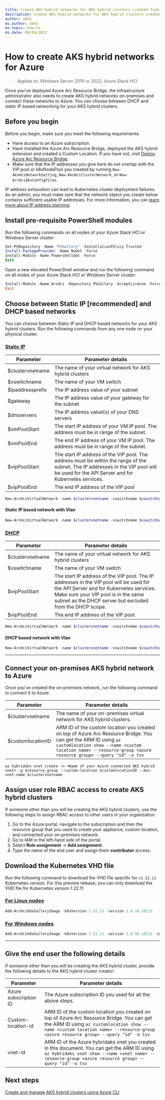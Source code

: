 ```yaml
---
title: Create AKS hybrid networks for AKS hybrid clusters created from Azure
description: Create AKS hybrid networks for AKS hybrid clusters created from Azure
author: abha
ms.author: abha
ms.topic: how-to
ms.date: 09/29/2022
---
```


# How to create AKS hybrid networks for Azure

> Applies to: Windows Server 2019 or 2022, Azure Stack HCI

Once you've deployed Azure Arc Resource Bridge, the infrastructure administrator also needs to create AKS hybrid networks on-premises and connect these networks to Azure. You can choose between DHCP and static IP based networking for your AKS hybrid clusters. 

## Before you begin
Before you begin, make sure you meet the following requirements:
- Have access to an Azure subscription.
- Have installed the Azure Arc Resource Bridge, deployed the AKS hybrid extension and created a Custom Location. If you have not, visit [Deploy Azure Arc Resource Bridge](deploy-arc-resource-bridge-windows-server.md).
- Make sure that the IP addresses you give here do not overlap with the VIP pool or k8sNodePool you created by running `New-AksHciNetworkSetting`, `New-AksHciClusterNetwork`, or `New-ArcHciAksConfigFiles`.


IP address exhaustion can lead to Kubernetes cluster deployment failures. As an admin, you must make sure that the network object you create below contains sufficient usable IP addresses. For more information, you can [learn more about IP address planning](concepts-node-networking.md#minimum-ip-address-reservations-for-an-aks-hybrid-deployment).

## Install pre-requisite PowerShell modules
Run the following commands on all nodes of your Azure Stack HCI or Windows Server cluster:

```PowerShell
Set-PSRepository -Name "PSGallery" -InstallationPolicy Trusted 
Install-PackageProvider -Name NuGet -Force  
Install-Module -Name PowershellGet -Force 
Exit 
```

Open a new elevated PowerShell window and run the following command on all nodes of your Azure Stack HCI or Windows Server cluster:

```PowerShell
Install-Module -Name ArcHci -Repository PSGallery -AcceptLicense -Force -RequiredVersion 0.2.22
Exit 
```

## Choose between Static IP [recommended] and DHCP based networks

You can choose between Static IP and DHCP based networks for your AKS hybrid clusters. Run the following commands from any one node on your physical cluster.

### [Static IP](#tab/staticip)

| Parameter  |  Parameter details |
| -----------| ------------ |
| $clustervnetname | The name of your virtual network for AKS hybrid clusters |
| $vswitchname | The name of your VM switch |
| $ipaddressprefix | The IP address value of your subnet |
| $gateway | The IP address value of your gateway for the subnet |
| $dnsservers | The IP address value(s) of your DNS servers |
| $vmPoolStart | The start IP address of your VM IP pool. The address must be in range of the subnet. |
| $vmPoolEnd | The end IP address of your VM IP pool. The address must be in range of the subnet. |
| $vipPoolStart | The start IP address of the VIP pool. The address must be within the range of the subnet. The IP addresses in the VIP pool will be used for the API Server and for Kubernetes services. |
| $vipPoolEnd | The end IP address of the VIP pool |

```powershell
New-ArcHciVirtualNetwork -name $clustervnetname -vswitchname $vswitchname -ipaddressprefix $ipaddressprefix -gateway $gateway -dnsservers $dnsServers -vippoolstart $vipPoolStart -vippoolend $vipPoolEnd -k8snodeippoolstart $vmPoolStart -k8snodeippoolend $vmPoolEnd 
```

#### Static IP based network with Vlan

```powershell
New-ArcHciVirtualNetwork -name $clustervnetname -vswitchname $vswitchname -ipaddressprefix $ipaddressprefix -gateway $gateway -dnsservers $dnsServers -vippoolstart $vipPoolStart -vippoolend $vipPoolEnd -k8snodeippoolstart $vmPoolStart -k8snodeippoolend $vmPoolEnd -vlanID $vlanid
```

### [DHCP](#tab/dhcp)

| Parameter  |  Parameter details |
| -----------| ------------ |
| $clustervnetname | The name of your virtual network for AKS hybrid clusters |
| $vswitchname | The name of your VM switch |
| $vipPoolStart | The start IP address of the VIP pool. The IP addresses in the VIP pool will be used for the API Server and for Kubernetes services. Make sure your VIP pool is in the same subnet as the DHCP server but excluded from the DHCP scope. |
| $vipPoolEnd | The end IP address of the VIP pool. |

```powershell
New-ArcHciVirtualNetwork -name $clustervnetname -vswitchname $vswitchname -vippoolstart $vipPoolStart -vippoolend $vipPoolEnd
```

#### DHCP based network with Vlan

```powershell
New-ArcHciVirtualNetwork -name $clustervnetname -vswitchname $vswitchname -vippoolstart $vipPoolStart -vippoolend $vipPoolEnd -vlanid $vlanid
```
---

## Connect your on-premises AKS hybrid network to Azure 

Once you've created the on-premises network, run the following command to connect it to Azure.

| Parameter  |  Parameter details |
| -----------| ------------ |
| $clustervnetname | The name of your on-premises virtual network for AKS hybrid clusters. |
| $customlocationID  | ARM ID of the custom location you created on top of Azure Arc Resource Bridge. You can get the ARM ID using `az customlocation show --name <custom location name> --resource-group <azure resource group> --query "id" -o tsv`

```azurecli
az hybridaks vnet create -n <Name of your Azure connected AKS hybrid vnet> -g $resource_group --custom-location $customlocationID --moc-vnet-name $clustervnetname
```

## Assign user role RBAC access to create AKS hybrid clusters

If someone other than you will be creating the AKS hybrid clusters, use the following steps to assign RBAC access to other users in your organization:

1. Go to the Azure portal, navigate to the subscription and then the resource group that you used to create your appliance, custom location, and connected your on-premises network.
2. Go to IAM in the left-hand side of the portal.
3. Select **Role assignment** -> **Add assignment**.
4. Type the name of the end user and assign them **contributor** access.


## Download the Kubernetes VHD file

Run the following command to download the VHD file specific for `v1.22.11` Kubernetes version. For this preview release, you can only download the VHD file for Kubernetes version 1.22.11:

### [For Linux nodes](#tab/linux-vhd)
```powershell
Add-ArcHcik8sGalleryImage -k8sVersion 1.22.11 -version 1.0.16.10113
```

### [For Windows nodes](#tab/windows-vhd)
```powershell
Add-ArcHcik8sGalleryImage -k8sVersion 1.22.11 -version 1.0.16.10113 -imageType Windows
```

---

## Give the end user the following details

If someone other than you will be creating the AKS hybrid cluster, provide the following details to the AKS hybrid cluster creator:

| Parameter |  Parameter details |
| --------- | ------------------|
| Azure subscription ID | The Azure subscription ID you used for all the above steps.
| Custom-location-id  | ARM ID of the custom location you created on top of Azure Arc Resource Bridge. You can get the ARM ID using `az customlocation show --name <custom location name> --resource-group <azure resource group> --query "id" -o tsv`
| vnet-id | ARM ID of the Azure hybridaks vnet you created in this document. You can get the ARM ID using `az hybridaks vnet show --name <vnet name> --resource-group <azure resource group> --query "id" -o tsv` |

## Next steps

[Create and manage AKS hybrid clusters using Azure CLI](create-aks-hybrid-preview-cli.md)
